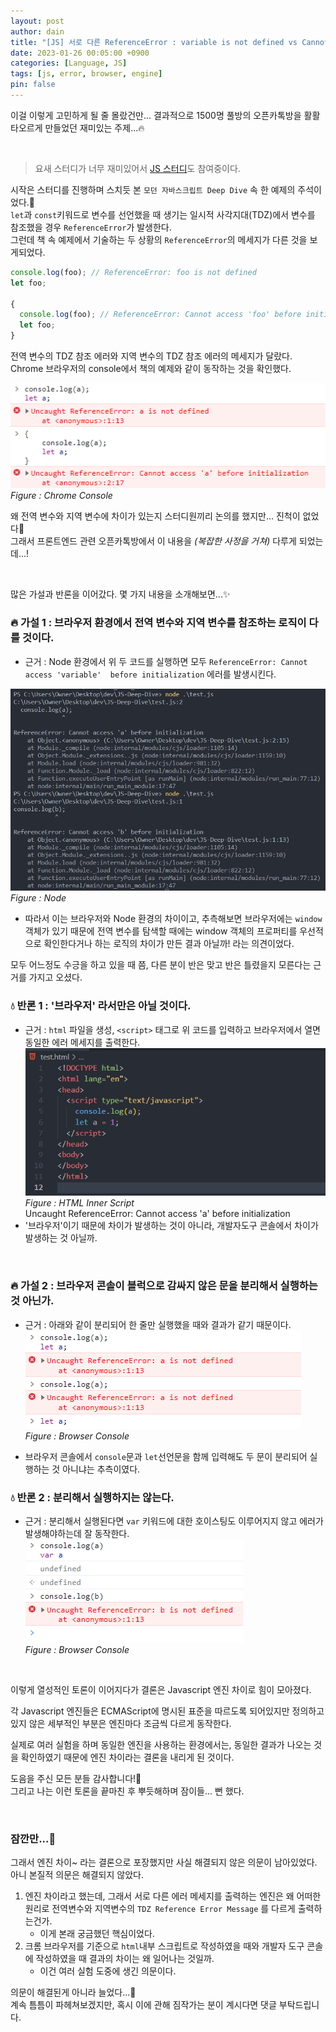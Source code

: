 ```yaml
---
layout: post
author: dain
title: "[JS] 서로 다른 ReferenceError : variable is not defined vs Cannot access variable before initialization"
date: 2023-01-26 00:05:00 +0900
categories: [Language, JS]
tags: [js, error, browser, engine]
pin: false
---
```


이걸 이렇게 고민하게 될 줄 몰랐건만... 결과적으로 1500명 풀방의 오픈카톡방을 활활 타오르게 만들었던 재미있는 주제...🔥

<br/>

> 요새 스터디가 너무 재미있어서 [JS 스터디](https://github.com/likelion-ssu/JS-Deep-Dive)도 참여중이다.

시작은 스터디를 진행하며 스치듯 본 `모던 자바스크립트 Deep Dive` 속 한 예제의 주석이었다.🤔  
`let`과 `const`키워드로 변수를 선언했을 때 생기는 일시적 사각지대(TDZ)에서 변수를 참조했을 경우 `ReferenceError`가 발생한다.  
그런데 책 속 예제에서 기술하는 두 상황의 `ReferenceError`의 메세지가 다른 것을 보게되었다.

```js
console.log(foo); // ReferenceError: foo is not defined
let foo;

{
  console.log(foo); // ReferenceError: Cannot access 'foo' before initialization
  let foo;
}
```

전역 변수의 TDZ 참조 에러와 지역 변수의 TDZ 참조 에러의 메세지가 달랐다. Chrome 브라우저의 console에서 책의 예제와 같이 동작하는 것을 확인했다.

![Figure : Chrome Console](./assets/230126_reference_error.png)  
_Figure : Chrome Console_

왜 전역 변수와 지역 변수에 차이가 있는지 스터디원끼리 논의를 했지만... 진척이 없었다🤔  
그래서 프론트엔드 관련 오픈카톡방에서 이 내용을 _(복잡한 사정을 거쳐)_ 다루게 되었는데...!

<br/>

많은 가설과 반론을 이어갔다. 몇 가지 내용을 소개해보면...✨

### 🔥 가설 1 : 브라우저 환경에서 전역 변수와 지역 변수를 참조하는 로직이 다를 것이다.

- 근거 : Node 환경에서 위 두 코드를 실행하면 모두 `ReferenceError: Cannot access 'variable'  before initialization` 에러를 발생시킨다.

![Figure : Node](./assets/230126_reference_error2.png)  
 _Figure : Node_

- 따라서 이는 브라우저와 Node 환경의 차이이고, 추측해보면 브라우저에는 `window` 객체가 있기 때문에 전역 변수를 탐색할 때에는 window 객체의 프로퍼티를 우선적으로 확인한다거나 하는 로직의 차이가 만든 결과 아닐까! 라는 의견이었다.

모두 어느정도 수긍을 하고 있을 때 쯤, 다른 분이 반은 맞고 반은 틀렸을지 모른다는 근거를 가지고 오셨다.

### 💧 반론 1 : '브라우저' 라서만은 아닐 것이다.

- 근거 : `html` 파일을 생성, `<script>` 태그로 위 코드를 입력하고 브라우저에서 열면 동일한 에러 메세지를 출력한다.  
  ![Figure : HTML Inner Script](./assets/230126_reference_error5.png)  
   _Figure : HTML Inner Script_  
  Uncaught ReferenceError: Cannot access 'a' before initialization
- '브라우저'이기 때문에 차이가 발생하는 것이 아니라, 개발자도구 콘솔에서 차이가 발생하는 것 아닐까.

<br/>

### 🔥 가설 2 : 브라우저 콘솔이 블럭으로 감싸지 않은 문을 분리해서 실행하는 것 아닌가.

- 근거 : 아래와 같이 분리되어 한 줄만 실행했을 때와 결과가 같기 때문이다.  
  ![Figure : Browser Console](./assets/230126_reference_error3.png)  
   _Figure : Browser Console_

- 브라우저 콘솔에서 `console`문과 `let`선언문을 함께 입력해도 두 문이 분리되어 실행하는 것 아니냐는 추측이였다.

### 💧 반론 2 : 분리해서 실행하지는 않는다.

- 근거 : 분리해서 실행된다면 `var` 키워드에 대한 호이스팅도 이루어지지 않고 에러가 발생해야하는데 잘 동작한다.  
  ![Figure : Browser Console](./assets/230126_reference_error4.png)  
   _Figure : Browser Console_

<br/>

이렇게 열성적인 토론이 이어지다가 결론은 Javascript 엔진 차이로 힘이 모아졌다.

각 Javascript 엔진들은 ECMAScript에 명시된 표준을 따르도록 되어있지만 정의하고 있지 않은 세부적인 부분은 엔진마다 조금씩 다르게 동작한다.

실제로 여러 실험을 하며 동일한 엔진을 사용하는 환경에서는, 동일한 결과가 나오는 것을 확인하였기 때문에 엔진 차이라는 결론을 내리게 된 것이다.

도음을 주신 모든 분들 감사합니다!🙏  
그리고 나는 이런 토론을 끝마친 후 뿌듯해하며 잠이들... 뻔 했다.

<br/>

### 잠깐만...🙂

그래서 엔진 차이~ 라는 결론으로 포장했지만 사실 해결되지 않은 의문이 남아있었다. 아니 본질적 의문은 해결되지 않았다.

1. 엔진 차이라고 했는데, 그래서 서로 다른 에러 메세지를 출력하는 엔진은 왜 어떠한 원리로 전역변수와 지역변수의 `TDZ Reference Error Message` 를 다르게 출력하는건가.
   - 이게 본래 궁금했던 핵심이었다.
2. 크롬 브라우저를 기준으로 `html`내부 스크립트로 작성하였을 때와 개발자 도구 콘솔에 작성하였을 때 결과의 차이는 왜 일어나는 것일까.
   - 이건 여러 실험 도중에 생긴 의문이다.

의문이 해결된게 아니라 늘었다...🙂  
계속 틈틈이 파헤쳐보겠지만, 혹시 이에 관해 짐작가는 분이 계시다면 댓글 부탁드립니다.
